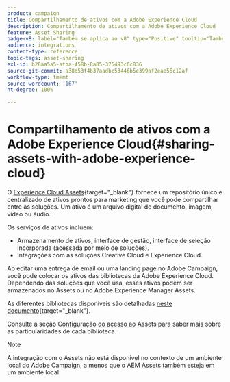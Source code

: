 ```yaml
---
product: campaign
title: Compartilhamento de ativos com a Adobe Experience Cloud
description: Compartilhamento de ativos com a Adobe Experience Cloud
feature: Asset Sharing
badge-v8: label="Também se aplica ao v8" type="Positive" tooltip="Também se aplica ao Campaign v8"
audience: integrations
content-type: reference
topic-tags: asset-sharing
exl-id: b28aa5a5-afba-458b-8a85-375493c6c836
source-git-commit: a38d53f4b37aadbc53446b5e399af2eae56c12af
workflow-type: tm+mt
source-wordcount: '167'
ht-degree: 100%

---
```


# Compartilhamento de ativos com a Adobe Experience Cloud{#sharing-assets-with-adobe-experience-cloud}

O [Experience Cloud Assets](https://experienceleague.adobe.com/pt-br/docs/core-services/interface/services/audiences/overview){target="_blank"} fornece um repositório único e centralizado de ativos prontos para marketing que você pode compartilhar entre as soluções. Um ativo é um arquivo digital de documento, imagem, vídeo ou áudio.

Os serviços de ativos incluem:

* Armazenamento de ativos, interface de gestão, interface de seleção incorporada (acessada por meio de soluções).
* Integrações com as soluções Creative Cloud e Experience Cloud.

Ao editar uma entrega de email ou uma landing page no Adobe Campaign, você pode colocar os ativos das bibliotecas da Adobe Experience Cloud. Dependendo das soluções que você usa, esses ativos podem ser armazenados no Assets ou no Adobe Experience Manager Assets.

As diferentes bibliotecas disponíveis são detalhadas [neste documento](https://experienceleague.adobe.com/pt-br/docs/core-services/interface/services/assets/experience-cloud-assets){target="_blank"}.

Consulte a seção [Configuração do acesso ao Assets](../../integrations/using/configuring-access-to-assets.md) para saber mais sobre as particularidades de cada biblioteca.

>[!NOTE]
>
>A integração com o Assets não está disponível no contexto de um ambiente local do Adobe Campaign, a menos que o AEM Assets também esteja em um ambiente local.
